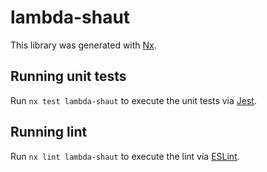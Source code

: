 # lambda-shaut

This library was generated with [Nx](https://nx.dev).

## Running unit tests

Run `nx test lambda-shaut` to execute the unit tests via [Jest](https://jestjs.io).

## Running lint

Run `nx lint lambda-shaut` to execute the lint via [ESLint](https://eslint.org/).
